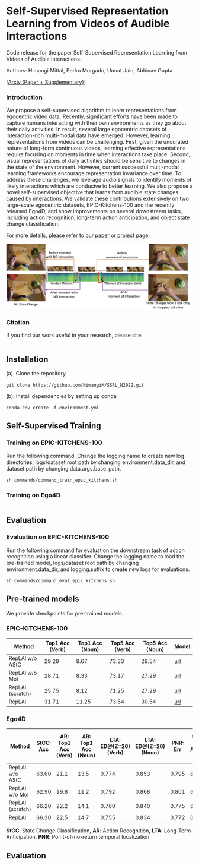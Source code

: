 # Self-Supervised Representation Learning from Videos of Audible Interactions

Code release for the paper Self-Supervised Representation Learning from Videos of Audible Interactions.

Authors: Himangi Mittal, Pedro Morgado, Unnat Jain, Abhinav Gupta

[[Arxiv (Paper + Supplementary)]()]

### Introduction
We propose a self-supervised algorithm to learn representations from egocentric video data. Recently, significant efforts have been made to capture humans interacting with their own environments as they go about their daily activities. In result, several large egocentric datasets of interaction-rich multi-modal data have emerged. However, learning representations from videos can be challenging. First, given the uncurated nature of long-form continuous videos, learning effective representations require focusing on moments in time when interactions take place. Second, visual representations of daily activities should be sensitive to changes in the state of the environment. However, current successful multi-modal learning frameworks encourage representation invariance over time. To address these challenges, we leverage audio signals to identify moments of likely interactions which are conducive to better learning. We also propose a novel self-supervised objective that learns from audible state changes caused by interactions. We validate these contributions extensively on two large-scale egocentric datasets, EPIC-Kitchens-100 and the recently released Ego4D, and show improvements on several downstream tasks, including action recognition, long-term action anticipation, and object state change classification.

For more details, please refer to our [paper]() or [project page]().

![Teaser Image](./fig1.png)

### Citation
If you find our work useful in your research, please cite:
```
```

## Installation
(a). Clone the repository
```
git clone https://github.com/HimangiM/SSRL_N2022.git
```
(b). Install dependencies by setting up conda
```
conda env create -f environment.yml
```

## Self-Supervised Training

### Training on EPIC-KITCHENS-100

Run the following command. Change the logging.name to create new log directories, logs/dataset root path by changing environment.data_dir, and dataset path by changing data.args.base_path.

```
sh commands/command_train_epic_kitchens.sh 
```

### Training on Ego4D

```

```

## Evaluation

### Evaluation on EPIC-KITCHENS-100

Run the following command for evaluation the downstream task of action recognition using a linear classifier. Change the logging.name to load the pre-trained model, logs/dataset root path by changing environment.data_dir, and logging.suffix to create new logs for evaluations.

```
sh commands/command_eval_epic_kitchens.sh 
```


## Pre-trained models
We provide checkpoints for pre-trained models.

### EPIC-KITCHENS-100 

| **Method** | **Top1 Acc (Verb)** | **Top1 Acc (Noun)** | **Top5 Acc (Verb)** | **Top5 Acc (Noun)** | **Model** |
|------- |-----------------|-----------------|-----------------|-----------------|-------|
| RepLAI w/o AStC | 29.29 | 9.67 | 73.33 | 29.54 | [url](https://drive.google.com/file/d/1ls8MFxxaUr_D8KKzqANUfslU90DQYUxU/view?usp=sharing) |
| RepLAI w/o MoI | 28.71 | 8.33 | 73.17 | 27.29 | [url](https://drive.google.com/file/d/1KAtIvgK4RxcgYPK8aHTbnJxawEpY0Q4w/view?usp=sharing) |
| RepLAI (scratch) | 25.75 | 8.12 | 71.25 | 27.29 | [url](https://drive.google.com/file/d/1aVKCLD6DWZYafvrA-rODLyYMw0X_hj9d/view?usp=sharing) |
| RepLAI | 31.71 | 11.25 | 73.54 | 30.54 | [url](https://drive.google.com/file/d/1FlRJxKo0gYGZTzxPUB4hloQWA4cNG4ZU/view?usp=sharing) |

### Ego4D

| **Method** | **StCC: Acc** | **AR: Top1 Acc (Verb)** | **AR: Top1 Acc (Noun)** | **LTA: ED@(Z=20) (Verb)** | **LTA: ED@(Z=20) (Noun)** | **PNR: Err** | **StCC w/ Audio: Acc** | **AR w/ Audio: Top1 Acc (Verb)** | **AR w/ Audio: Top1 Acc (Noun)** | **Model** |
| --- | --- | --- | --- | --- | --- | --- | --- | --- | --- | --- |
| RepLAI w/o AStC | 63.60 | 21.1 | 13.5 | 0.774 | 0.853 | 0.795 | 64.40 | 21.40  | 13.00 | [url]() |
| RepLAI w/o MoI | 62.90 | 19.8 | 11.2 | 0.792 | 0.868 | 0.801 | 64.10 | 20.80 | 11.70 | [url]() |
| RepLAI (scratch) | 66.20 | 22.2 | 14.1 | 0.760 | 0.840 | 0.775 | 66.30 | 22.50 | 15.00 | [url]() |
| RepLAI | 66.30 | 22.5 | 14.7 | 0.755 | 0.834 | 0.772 | 66.80 | 23.10 | 15.80 | [url]() |

**StCC**: State Change Classification, **AR**: Action Recognition, **LTA**: Long-Term Anticipation, **PNR**: Point-of-no-return temporal localization

## Evaluation

